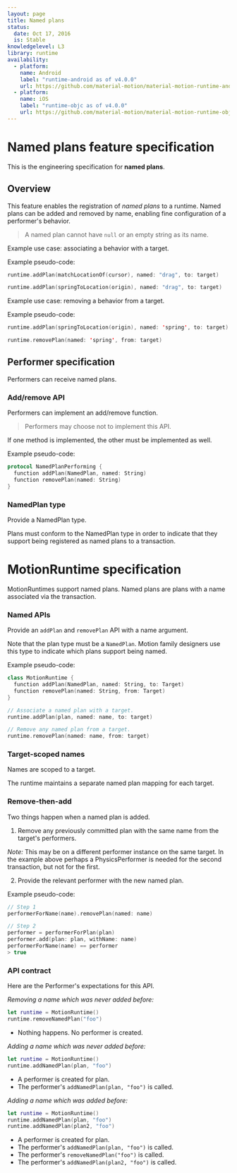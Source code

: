 ```yaml
---
layout: page
title: Named plans
status:
  date: Oct 17, 2016
  is: Stable
knowledgelevel: L3
library: runtime
availability:
  - platform:
    name: Android
    label: "runtime-android as of v4.0.0"
    url: https://github.com/material-motion/material-motion-runtime-android
  - platform:
    name: iOS
    label: "runtime-objc as of v4.0.0"
    url: https://github.com/material-motion/material-motion-runtime-objc
---
```


# Named plans feature specification

This is the engineering specification for **named plans**.

## Overview

This feature enables the registration of _named plans_ to a runtime. Named plans can be added and removed by name, enabling fine configuration of a performer's behavior.

> A named plan cannot have `null` or an empty string as its name.

Example use case: associating a behavior with a target.

Example pseudo-code:

```swift
runtime.addPlan(matchLocationOf(cursor), named: "drag", to: target)

runtime.addPlan(springToLocation(origin), named: "drag", to: target)
```

Example use case: removing a behavior from a target.

Example pseudo-code:

```swift
runtime.addPlan(springToLocation(origin), named: 'spring', to: target)

runtime.removePlan(named: 'spring', from: target)
```

## Performer specification

Performers can receive named plans.

### Add/remove API

Performers can implement an add\/remove function.

> Performers may choose not to implement this API.

If one method is implemented, the other must be implemented as well.

Example pseudo-code:

```swift
protocol NamedPlanPerforming {
  function addPlan(NamedPlan, named: String)
  function removePlan(named: String)
}
```

### NamedPlan type

Provide a NamedPlan type.

Plans must conform to the NamedPlan type in order to indicate that they support being registered as named plans to a transaction.

# MotionRuntime specification

MotionRuntimes support named plans. Named plans are plans with a name associated via the transaction.

### Named APIs

Provide an `addPlan` and `removePlan` API with a name argument.

Note that the plan type must be a `NamedPlan`. Motion family designers use this type to indicate which plans support being named.

Example pseudo-code:

```swift
class MotionRuntime {
  function addPlan(NamedPlan, named: String, to: Target)
  function removePlan(named: String, from: Target)
}

// Associate a named plan with a target.
runtime.addPlan(plan, named: name, to: target)

// Remove any named plan from a target.
runtime.removePlan(named: name, from: target)
```

### Target-scoped names

Names are scoped to a target.

The runtime maintains a separate named plan mapping for each target.

### Remove-then-add

Two things happen when a named plan is added.

1. Remove any previously committed plan with the same name from the target's performers.

  _Note:_ This may be on a different performer instance on the same target. In the example above perhaps a PhysicsPerformer is needed for the second transaction, but not for the first.

2. Provide the relevant performer with the new named plan.

Example pseudo-code:

```swift
// Step 1
performerForName(name).removePlan(named: name)

// Step 2
performer = performerForPlan(plan)
performer.add(plan: plan, withName: name)
performerForName(name) == performer 
> true
```

### API contract

Here are the Performer's expectations for this API.

*Removing a name which was never added before:*

```swift
let runtime = MotionRuntime()
runtime.removeNamedPlan("foo")
```
 
* Nothing happens. No performer is created.

*Adding a name which was never added before:*

```swift
let runtime = MotionRuntime()
runtime.addNamedPlan(plan, "foo")
```

* A performer is created for plan. 
* The performer's `addNamedPlan(plan, "foo")` is called.

*Adding a name which was added before:*

```swift
let runtime = MotionRuntime()
runtime.addNamedPlan(plan, "foo")
runtime.addNamedPlan(plan2, "foo")
```

* A performer is created for plan. 
* The performer's `addNamedPlan(plan, "foo")` is called.
* The performer's `removeNamedPlan("foo")` is called.
* The performer's `addNamedPlan(plan2, "foo")` is called.

